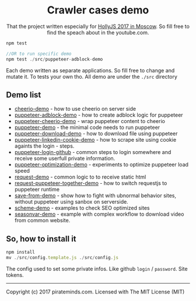 <h1 align="center">Crawler cases demo</h1>

<p align="center">That the project written especially for <a href="https://holyjs-moscow.ru/">HollyJS 2017 in Moscow</a>. So fill free to find the speach about in the youtube.com.</p>

```javascript
npm test

//OR to run specific demo
npm test ./src/puppeteer-adblock-demo
```

Each demo written as separate applications. So fill free to change and mutate it. To tests your own tho.
All demo are under the `./src` directory

## Demo list

- [cheerio-demo](https://github.com/pirateminds/crawler-cases-demo/tree/master/src/cheerio-demo) - how to use cheerio on server side
- [puppeteer-adblock-demo](https://github.com/pirateminds/crawler-cases-demo/tree/master/src/puppeteer-adblock-demo) - how to create adblock logic for puppeteer
- [puppeteer-cheerio-demo](https://github.com/pirateminds/crawler-cases-demo/tree/master/src/puppeteer-cheerio-demo) - wrap puppeteer content to cheerio
- [puppeteer-demo](https://github.com/pirateminds/crawler-cases-demo/tree/master/src/puppeteer-demo) - the minimal code needs to run puppeteer
- [puppeteer-download-demo](https://github.com/pirateminds/crawler-cases-demo/tree/master/src/puppeteer-download-demo) - how to download file using puppeteer
- [puppeteer-linkedin-cookie-demo](https://github.com/pirateminds/crawler-cases-demo/tree/master/src/puppeteer-linkedin-cookie-demo) - how to scrape site using cookie againts the login - steps.
- [puppeteer-login-github](https://github.com/pirateminds/crawler-cases-demo/tree/master/src/puppeteer-login-github) - common steps to login somewhere and receive some userfull private information.
- [puppeteer-optimization-demo](https://github.com/pirateminds/crawler-cases-demo/tree/master/src/puppeteer-optimization-demo) - experiments to optimize puppeteer load speed
- [request-demo](https://github.com/pirateminds/crawler-cases-demo/tree/master/src/request-demo) - common logic to to receive static html
- [request-puppeteer-together-demo](https://github.com/pirateminds/crawler-cases-demo/tree/master/src/request-puppeteer-together-demo) - how to switch requestjs to puppeteer runtime
- [save-from-demo](https://github.com/pirateminds/crawler-cases-demo/tree/master/src/save-from-demo) - show how to fight with ubnormal behavior sites, without puppeteer using sanbox on serverside.
- [scheme-demo](https://github.com/pirateminds/crawler-cases-demo/tree/master/src/scheme-demo) - examples to check SEO optimized sites
- [seasonvar-demo](https://github.com/pirateminds/crawler-cases-demo/tree/master/src/seasonvar-demo) - example with complex workflow to download video from common website.

## So, how to install it

```javascript
npm install
mv ./src/config.template.js ./src/config.js
```

The config used to set some private infos. Like github `login` / `password`. Site tokens.

---
Copyright (c) 2017 pirateminds.com. Licensed with The MIT License (MIT)

